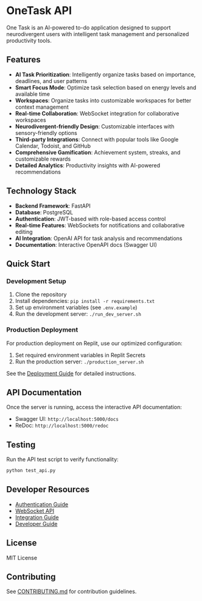 # OneTask API

One Task is an AI-powered to-do application designed to support neurodivergent users with intelligent task management and personalized productivity tools.

## Features

- **AI Task Prioritization**: Intelligently organize tasks based on importance, deadlines, and user patterns
- **Smart Focus Mode**: Optimize task selection based on energy levels and available time
- **Workspaces**: Organize tasks into customizable workspaces for better context management
- **Real-time Collaboration**: WebSocket integration for collaborative workspaces
- **Neurodivergent-friendly Design**: Customizable interfaces with sensory-friendly options
- **Third-party Integrations**: Connect with popular tools like Google Calendar, Todoist, and GitHub
- **Comprehensive Gamification**: Achievement system, streaks, and customizable rewards
- **Detailed Analytics**: Productivity insights with AI-powered recommendations

## Technology Stack

- **Backend Framework**: FastAPI
- **Database**: PostgreSQL
- **Authentication**: JWT-based with role-based access control
- **Real-time Features**: WebSockets for notifications and collaborative editing
- **AI Integration**: OpenAI API for task analysis and recommendations
- **Documentation**: Interactive OpenAPI docs (Swagger UI)

## Quick Start

### Development Setup

1. Clone the repository
2. Install dependencies: `pip install -r requirements.txt`
3. Set up environment variables (see `.env.example`)
4. Run the development server: `./run_dev_server.sh`

### Production Deployment

For production deployment on Replit, use our optimized configuration:

1. Set required environment variables in Replit Secrets
2. Run the production server: `./production_server.sh`

See the [Deployment Guide](./docs/deployment-guide.md) for detailed instructions.

## API Documentation

Once the server is running, access the interactive API documentation:

- Swagger UI: `http://localhost:5000/docs`
- ReDoc: `http://localhost:5000/redoc`

## Testing

Run the API test script to verify functionality:

```bash
python test_api.py
```

## Developer Resources

- [Authentication Guide](./docs/authentication.md)
- [WebSocket API](./docs/websocket_api.md)
- [Integration Guide](./docs/integration-guide.md)
- [Developer Guide](./docs/developer-guide.md)

## License

MIT License

## Contributing

See [CONTRIBUTING.md](./CONTRIBUTING.md) for contribution guidelines.
